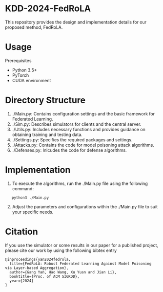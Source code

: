 # KDD-2024-FedRoLA

This repository provides the design and implementation details for our proposed method, FedRoLA.

# Usage

Prerequisites
- Python 3.5+
- PyTorch
- CUDA environment

# Directory Structure

1. ./Main.py: Contains configuration settings and the basic framework for Federated Learning.
2. ./Sim.py: Describes simulators for clients and the central server.
3. ./Utils.py: Includes necessary functions and provides guidance on obtaining training and testing data.
4. ./Settings.py: Specifies the required packages and settings.
5. ./Attacks.py: Contains the code for model poisoning attack algorithms.
6. ./Defenses.py: Inlcudes the code for defense algorithms.

# Implementation

1. To execute the algorithms, run the ./Main.py file using the following command:
```
   python3 ./Main.py
```

2. Adjust the parameters and configurations within the ./Main.py file to suit your specific needs.

# Citation

If you use the simulator or some results in our paper for a published project, please cite our work by using the following bibtex entry

```
@inproceedings{yan2024fedrola,
  title={FedRoLA: Robust Federated Learning Against Model Poisoning via Layer-based Aggregation},
  author={Gang Yan, Hao Wang, Xu Yuan and Jian Li},
  booktitle={Proc. of ACM SIGKDD},
  year={2024}
}
```
